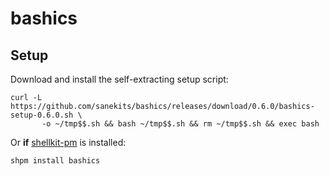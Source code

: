 # bashics

## Setup

Download and install the self-extracting setup script:

```
curl -L https://github.com/sanekits/bashics/releases/download/0.6.0/bashics-setup-0.6.0.sh \
       -o ~/tmp$$.sh && bash ~/tmp$$.sh && rm ~/tmp$$.sh && exec bash
```

Or **if** [shellkit-pm](https://github.com/sanekits/shellkit-pm) is installed:

    shpm install bashics

##
